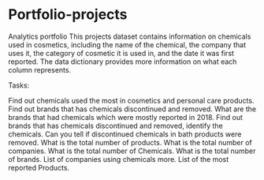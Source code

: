 # Portfolio-projects
Analytics portfolio
This projects dataset contains information on chemicals used in cosmetics, including the name of the chemical, the company that uses it, the category of cosmetic it is used in, and the date it was first reported. The data dictionary provides more information on what each column represents.

Tasks:

Find out chemicals used the most in cosmetics and personal care products.
Find out brands that has chemicals discontinued and removed.
What are the brands that had chemicals which were mostly reported in 2018.
Find out brands that has chemicals discontinued and removed, identify the chemicals.
Can you tell if discontinued chemicals in bath products were removed.
What is the total number of products.
What is the total number of companies.
What is the total number of Chemicals.
What is the total number of brands.
List of companies using chemicals more.
List of the most reported Products.
